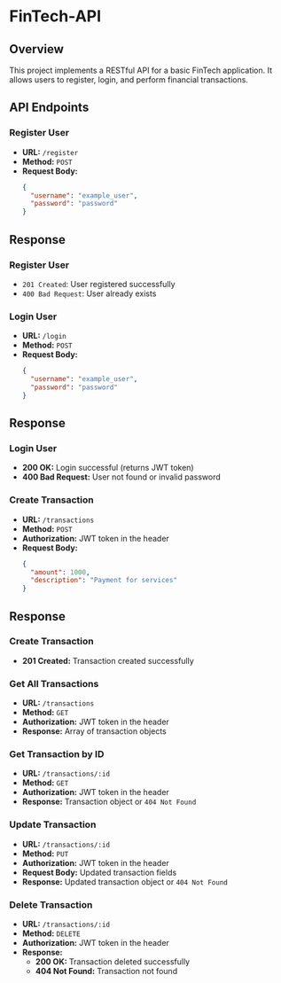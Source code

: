 # FinTech-API

## Overview
This project implements a RESTful API for a basic FinTech application. It allows users to register, login, and perform financial transactions.

## API Endpoints

### Register User
- **URL:** `/register`
- **Method:** `POST`
- **Request Body:**
  ```json
  {
    "username": "example_user",
    "password": "password"
  }
## Response

### Register User
- `201 Created`: User registered successfully
- `400 Bad Request`: User already exists

### Login User
- **URL:** `/login`
- **Method:** `POST`
- **Request Body:**
  ```json
  {
    "username": "example_user",
    "password": "password"
  }
## Response

### Login User
- **200 OK:** Login successful (returns JWT token)
- **400 Bad Request:** User not found or invalid password

### Create Transaction
- **URL:** `/transactions`
- **Method:** `POST`
- **Authorization:** JWT token in the header
- **Request Body:**
  ```json
  {
    "amount": 1000,
    "description": "Payment for services"
  }

## Response

### Create Transaction
- **201 Created:** Transaction created successfully

### Get All Transactions
- **URL:** `/transactions`
- **Method:** `GET`
- **Authorization:** JWT token in the header
- **Response:** Array of transaction objects

### Get Transaction by ID
- **URL:** `/transactions/:id`
- **Method:** `GET`
- **Authorization:** JWT token in the header
- **Response:** Transaction object or `404 Not Found`

### Update Transaction
- **URL:** `/transactions/:id`
- **Method:** `PUT`
- **Authorization:** JWT token in the header
- **Request Body:** Updated transaction fields
- **Response:** Updated transaction object or `404 Not Found`

### Delete Transaction
- **URL:** `/transactions/:id`
- **Method:** `DELETE`
- **Authorization:** JWT token in the header
- **Response:**
  - **200 OK:** Transaction deleted successfully
  - **404 Not Found:** Transaction not found
